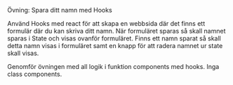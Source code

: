 Övning: Spara ditt namn med Hooks

Använd Hooks med react för att skapa en webbsida där det finns ett formulär där du kan skriva ditt namn. 
När formuläret sparas så skall namnet sparas i State och visas ovanför formuläret. 
Finns ett namn sparat så skall detta namn visas i formuläret samt en knapp för att radera namnet ur state skall visas.

Genomför övningen med all logik i funktion components med hooks. Inga class components.